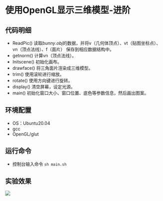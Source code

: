 # 使用OpenGL显示三维模型-进阶

## 代码明细

- ReadPic() 读取$bunny.obj$的数据，并将v（几何体顶点）、vt（贴图坐标点）、vn（顶点法线）、f（面片）
保存到相应数据结构中。
- getnorm() 计算vn（顶点法线）。
- Initscene() 初始化画布。
- drawface() 将三角面片渲染成三维模型。
- trim() 使用滚轮进行缩放。
- rotate() 使用方向键进行旋转。
- display() 清空屏幕，设定光源。
- main() 初始化窗口大小、窗口位置、底色等参数信息，然后画出图案。

## 环境配置

- OS：Ubuntu20.04
- gcc
- OpenGL/glut

## 运行命令

- 控制台输入命令 `sh main.sh`

## 实验效果
![](Exam2-advanced.png)